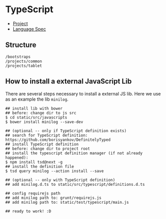 # TypeScript

- [Project](http://www.typescriptlang.org/)
- [Language Spec](http://www.typescriptlang.org/Content/TypeScript%20Language%20Specification.pdf)

## Structure
    
    /bootstraps
    /projects/common
    /projects/tablet

## How to install a external JavaScript Lib

There are several steps necessary to install a external JS lib. Here we use as an example the lib `minilog`.

    ## install lib with bower
    ## before: change dir to js src
    $ cd static/src/javascripts
    $ bower install minilog --save-dev
    
    ## (optional -- only if TypeScript definition exists) 
    ## search for TypeScript definition: https://github.com/borisyankov/DefinitelyTyped
    ## install TypeScript definition
    ## before: change dir to project root
    ## install the typescript definition manager (if not already happened):
    $ npm install tsd@next -g
    ## install the definition file
    $ tsd query minilog --action install --save
    
    ## (optional -- only with TypeScript definition)
    ## add minilog.d.ts to static/src/typescript/definitions.d.ts
    
    ## config requirejs path
    ## add minilog path to: grunt/requirejs.js
    ## add minilog path to: static/test/typescript/main.js
    
    ## ready to work! :D
